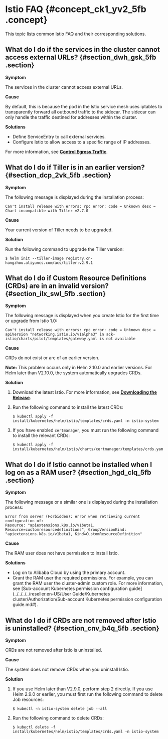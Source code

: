 # Istio FAQ {#concept_ck1_yv2_5fb .concept}

This topic lists common Istio FAQ and their corresponding solutions.

## What do I do if the services in the cluster cannot access external URLs? {#section_dwh_gsk_5fb .section}

**Symptom**

The services in the cluster cannot access external URLs.

**Cause**

By default, this is because the pod in the Istio service mesh uses iptables to transparently forward all outbound traffic to the sidecar. The sidecar can only handle the traffic destined for addresses within the cluster.

**Solutions**

-   Define ServiceEntry to call external services.
-   Configure Istio to allow access to a specific range of IP addresses.

For more information, see [**Control Egress Traffic**](https://istio.io/docs/tasks/traffic-management/egress/).

## What do I do if Tiller is in an earlier version? {#section_dcp_2vk_5fb .section}

**Symptom**

The following message is displayed during the installation process:

```
Can't install release with errors: rpc error: code = Unknown desc = Chart incompatible with Tiller v2.7.0
```

**Cause**

Your current version of Tiller needs to be upgraded.

**Solution**

Run the following command to upgrade the Tiller version:

```
$ helm init --tiller-image registry.cn-hangzhou.aliyuncs.com/acs/tiller:v2.9.1
```

## What do I do if Custom Resource Definitions \(CRDs\) are in an invalid version? {#section_ilx_swl_5fb .section}

**Symptom**

The following message is displayed when you create Istio for the first time or upgrade from Istio 1.0:

```
Can't install release with errors: rpc error: code = Unknown desc = apiVersion "networking.istio.io/v1alpha3" in ack-istio/charts/pilot/templates/gateway.yaml is not available
```

**Cause**

CRDs do not exist or are of an earlier version.

**Note:** This problem occurs only in Helm 2.10.0 and earlier versions. For Helm later than V2.10.0, the system automatically upgrades CRDs.

**Solution**

1.  Download the latest Istio. For more information, see [**Downloading the Release**](https://preliminary.istio.io/docs/setup/kubernetes/download-release/).
2.  Run the following command to install the latest CRDs:

    ```
    $ kubectl apply -f install/kubernetes/helm/istio/templates/crds.yaml -n istio-system
    ```

3.  If you have enabled `certmanager`, you must run the following command to install the relevant CRDs:

    ```
    $ kubectl apply -f install/kubernetes/helm/istio/charts/certmanager/templates/crds.yaml
    ```


## What do I do if Istio cannot be installed when I log on as a RAM user? {#section_hgd_clq_5fb .section}

**Symptom**

The following message or a similar one is displayed during the installation process:

```
Error from server (Forbidden): error when retrieving current configuration of:
Resource: "apiextensions.k8s.io/v1beta1, Resource=customresourcedefinitions", GroupVersionKind: "apiextensions.k8s.io/v1beta1, Kind=CustomResourceDefinition"
```

**Cause**

The RAM user does not have permission to install Istio.

**Solutions**

-   Log on to Alibaba Cloud by using the primary account.
-   Grant the RAM user the required permissions. For example, you can grant the RAM user the cluster-admin custom role. For more information, see [Sub-account Kubernetes permission configuration guide](../../../../reseller.en-US/User Guide/Kubernetes cluster/Authorization/Sub-account Kubernetes permission configuration guide.md#).

## What do I do if CRDs are not removed after Istio is uninstalled? {#section_cnv_b4q_5fb .section}

**Symptom**

CRDs are not removed after Istio is uninstalled.

**Cause**

The system does not remove CRDs when you uninstall Istio.

**Solution**

1.  If you use Helm later than V2.9.0, perform step 2 directly. If you use Helm 2.9.0 or earlier, you must first run the following command to delete Job resources:

    ```
    $ kubectl -n istio-system delete job --all
    ```

2.  Run the following command to delete CRDs:

    ```
    $ kubectl delete -f install/kubernetes/helm/istio/templates/crds.yaml -n istio-system
    ```


